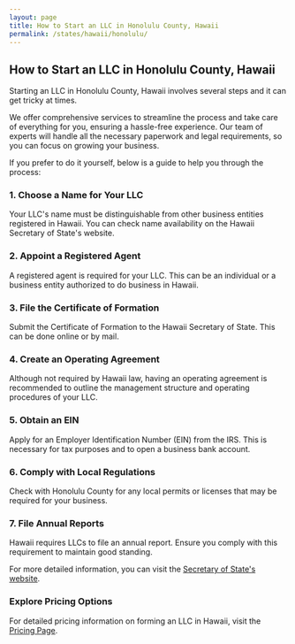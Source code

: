```yaml
---
layout: page
title: How to Start an LLC in Honolulu County, Hawaii
permalink: /states/hawaii/honolulu/
---
```


<h2>How to Start an LLC in Honolulu County, Hawaii</h2>

<p>Starting an LLC in Honolulu County, Hawaii involves several steps and it can get tricky at times.</p>

<p>We offer comprehensive services to streamline the process and take care of everything for you, ensuring a hassle-free experience. Our team of experts will handle all the necessary paperwork and legal requirements, so you can focus on growing your business.</p>

<p>If you prefer to do it yourself, below is a guide to help you through the process:</p>

<h3>1. Choose a Name for Your LLC</h3>
<p>Your LLC's name must be distinguishable from other business entities registered in Hawaii. You can check name availability on the Hawaii Secretary of State's website.</p>

<h3>2. Appoint a Registered Agent</h3>
<p>A registered agent is required for your LLC. This can be an individual or a business entity authorized to do business in Hawaii.</p>

<h3>3. File the Certificate of Formation</h3>
<p>Submit the Certificate of Formation to the Hawaii Secretary of State. This can be done online or by mail.</p>

<h3>4. Create an Operating Agreement</h3>
<p>Although not required by Hawaii law, having an operating agreement is recommended to outline the management structure and operating procedures of your LLC.</p>

<h3>5. Obtain an EIN</h3>
<p>Apply for an Employer Identification Number (EIN) from the IRS. This is necessary for tax purposes and to open a business bank account.</p>

<h3>6. Comply with Local Regulations</h3>
<p>Check with Honolulu County for any local permits or licenses that may be required for your business.</p>

<h3>7. File Annual Reports</h3>
<p>Hawaii requires LLCs to file an annual report. Ensure you comply with this requirement to maintain good standing.</p>

<p>For more detailed information, you can visit the <a href="https://www.sos.hawaii.gov/">Secretary of State's website</a>.</p>

<h3>Explore Pricing Options</h3>
<p>For detailed pricing information on forming an LLC in Hawaii, visit the <a href="{ '/new-pricing/' | relative_url }">Pricing Page</a>.</p>
